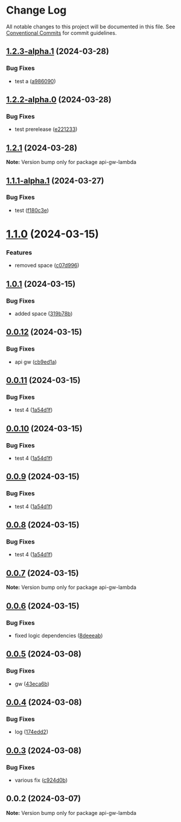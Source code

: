 # Change Log

All notable changes to this project will be documented in this file.
See [Conventional Commits](https://conventionalcommits.org) for commit guidelines.

## [1.2.3-alpha.1](https://github.com/Iustin-Burlacu/monorepo-aws-lambda-lerna/compare/v1.2.3-alpha.0...v1.2.3-alpha.1) (2024-03-28)


### Bug Fixes

* test a ([a986090](https://github.com/Iustin-Burlacu/monorepo-aws-lambda-lerna/commit/a986090e81bb645135d80df7a86dd1e8dbbb4356))





## [1.2.2-alpha.0](https://github.com/Iustin-Burlacu/monorepo-aws-lambda-lerna/compare/v1.2.1...v1.2.2-alpha.0) (2024-03-28)


### Bug Fixes

* test prerelease ([e221233](https://github.com/Iustin-Burlacu/monorepo-aws-lambda-lerna/commit/e22123338e12c134b171b16b1c2f24e50f3aaf94))





## [1.2.1](https://github.com/Iustin-Burlacu/monorepo-aws-lambda-lerna/compare/v1.2.0...v1.2.1) (2024-03-28)

**Note:** Version bump only for package api-gw-lambda





## [1.1.1-alpha.1](https://github.com/Iustin-Burlacu/monorepo-aws-lambda-lerna/compare/v1.1.1-alpha.0...v1.1.1-alpha.1) (2024-03-27)


### Bug Fixes

* test ([f180c3e](https://github.com/Iustin-Burlacu/monorepo-aws-lambda-lerna/commit/f180c3eda50cdc83355f8786b16ad8573913a14c))





# [1.1.0](https://github.com/Iustin-Burlacu/monorepo-aws-lambda-lerna/compare/v1.0.1...v1.1.0) (2024-03-15)


### Features

* removed space ([c07d996](https://github.com/Iustin-Burlacu/monorepo-aws-lambda-lerna/commit/c07d9964dc718faafc15a53d34811652f351aa4d))





## [1.0.1](https://github.com/Iustin-Burlacu/monorepo-aws-lambda-lerna/compare/v1.0.0...v1.0.1) (2024-03-15)


### Bug Fixes

* added space ([319b78b](https://github.com/Iustin-Burlacu/monorepo-aws-lambda-lerna/commit/319b78ba55f10ea6b2c7787f178f9ad736b03728))





## [0.0.12](https://github.com/Iustin-Burlacu/monorepo-aws-lambda-lerna/compare/v0.0.11...v0.0.12) (2024-03-15)


### Bug Fixes

* api gw ([cb9ed1a](https://github.com/Iustin-Burlacu/monorepo-aws-lambda-lerna/commit/cb9ed1ac5593b76ec2d3640e1e8f51ebdf580b08))





## [0.0.11](https://github.com/Iustin-Burlacu/monorepo-aws-lambda-lerna/compare/v0.0.7...v0.0.11) (2024-03-15)


### Bug Fixes

* test 4 ([1a54d1f](https://github.com/Iustin-Burlacu/monorepo-aws-lambda-lerna/commit/1a54d1fdc4c983e9d5add3976d45064f95369d5d))





## [0.0.10](https://github.com/Iustin-Burlacu/monorepo-aws-lambda-lerna/compare/v0.0.7...v0.0.10) (2024-03-15)


### Bug Fixes

* test 4 ([1a54d1f](https://github.com/Iustin-Burlacu/monorepo-aws-lambda-lerna/commit/1a54d1fdc4c983e9d5add3976d45064f95369d5d))





## [0.0.9](https://github.com/Iustin-Burlacu/monorepo-aws-lambda-lerna/compare/v0.0.7...v0.0.9) (2024-03-15)


### Bug Fixes

* test 4 ([1a54d1f](https://github.com/Iustin-Burlacu/monorepo-aws-lambda-lerna/commit/1a54d1fdc4c983e9d5add3976d45064f95369d5d))





## [0.0.8](https://github.com/Iustin-Burlacu/monorepo-aws-lambda-lerna/compare/v0.0.7...v0.0.8) (2024-03-15)


### Bug Fixes

* test 4 ([1a54d1f](https://github.com/Iustin-Burlacu/monorepo-aws-lambda-lerna/commit/1a54d1fdc4c983e9d5add3976d45064f95369d5d))





## [0.0.7](https://github.com/Iustin-Burlacu/monorepo-aws-lambda-lerna/compare/v0.0.6...v0.0.7) (2024-03-15)

**Note:** Version bump only for package api-gw-lambda





## [0.0.6](https://github.com/Iustin-Burlacu/monorepo-aws-lambda-lerna/compare/v0.0.5...v0.0.6) (2024-03-15)


### Bug Fixes

* fixed logic dependencies ([8deeeab](https://github.com/Iustin-Burlacu/monorepo-aws-lambda-lerna/commit/8deeeab358a041f052e0111493de1f238e7b9979))





## [0.0.5](https://github.com/Iustin-Burlacu/monorepo-aws-lambda-lerna/compare/v0.0.4...v0.0.5) (2024-03-08)


### Bug Fixes

* gw ([43eca6b](https://github.com/Iustin-Burlacu/monorepo-aws-lambda-lerna/commit/43eca6b4eece307b5185306017f2d9b820e8df70))





## [0.0.4](https://github.com/Iustin-Burlacu/monorepo-aws-lambda-lerna/compare/v0.0.3...v0.0.4) (2024-03-08)


### Bug Fixes

* log ([174edd2](https://github.com/Iustin-Burlacu/monorepo-aws-lambda-lerna/commit/174edd2eba326c13c1fc6c43095540de3f6ce2eb))





## [0.0.3](https://github.com/Iustin-Burlacu/monorepo-aws-lambda-lerna/compare/v0.0.2...v0.0.3) (2024-03-08)


### Bug Fixes

* various fix ([c924d0b](https://github.com/Iustin-Burlacu/monorepo-aws-lambda-lerna/commit/c924d0bbf09f96619dd8a6b715307afe4080cc52))





## 0.0.2 (2024-03-07)

**Note:** Version bump only for package api-gw-lambda
